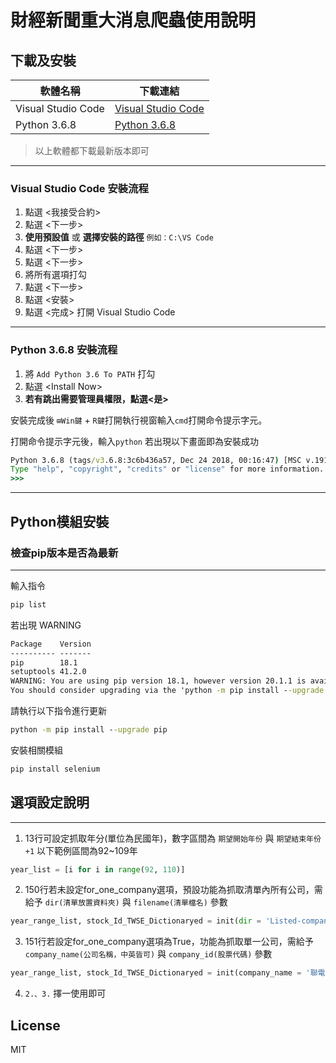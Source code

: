 # 財經新聞重大消息爬蟲使用說明

## 下載及安裝

| 軟體名稱 | 下載連結 |
| --- | --- |
| Visual Studio Code | [Visual Studio Code] |
| Python 3.6.8 | [Python 3.6.8] |

> 以上軟體都下載最新版本即可
---

### Visual Studio Code 安裝流程
1. 點選 <我接受合約>
2. 點選 <下一步>
3. **使用預設值** 或 **選擇安裝的路徑** ```例如：C:\VS Code``` 
4. 點選 <下一步>
5. 點選 <下一步>
6. 將所有選項打勾
7. 點選 <下一步>
8. 點選 <安裝>
9. 點選 <完成> 打開 Visual Studio Code
---

### Python 3.6.8 安裝流程

1. 將 ```Add Python 3.6 To PATH``` 打勾
2. 點選 \<Install Now\>
3. **若有跳出需要管理員權限，點選<是>**

安裝完成後 ```⊞Win鍵``` + ```R鍵```打開執行視窗輸入```cmd```打開命令提示字元。

打開命令提示字元後，輸入```python``` 若出現以下畫面即為安裝成功
```cmd
Python 3.6.8 (tags/v3.6.8:3c6b436a57, Dec 24 2018, 00:16:47) [MSC v.1916 64 bit (AMD64)] on win32
Type "help", "copyright", "credits" or "license" for more information.
>>>
```
---

## Python模組安裝
### 檢查pip版本是否為最新
---
輸入指令

```cmd
pip list
```

若出現 WARNING

```cmd
Package    Version
---------- -------
pip        18.1
setuptools 41.2.0
WARNING: You are using pip version 18.1, however version 20.1.1 is available.
You should consider upgrading via the 'python -m pip install --upgrade pip' command.
```

請執行以下指令進行更新

```cmd
python -m pip install --upgrade pip
```

安裝相關模組
```cmd
pip install selenium
```

## 選項設定說明
---
1. 13行可設定抓取年分(單位為民國年)，數字區間為 ```期望開始年份``` 與 ```期望結束年份+1``` 以下範例區間為92~109年

```python
year_list = [i for i in range(92, 110)]
```

2. 150行若未設定for_one_company選項，預設功能為抓取清單內所有公司，需給予 ```dir(清單放置資料夾)``` 與 ```filename(清單檔名)``` 參數
```python
year_range_list, stock_Id_TWSE_Dictionaryed = init(dir = 'Listed-company', filename = 'information.txt')#清單批次抓取
```

3. 151行若設定for_one_company選項為True，功能為抓取單一公司，需給予 ```company_name(公司名稱，中英皆可)``` 與 ```company_id(股票代碼)``` 參數
```python
year_range_list, stock_Id_TWSE_Dictionaryed = init(company_name = '聯電',company_id = '2303',for_one_company = True)
```

4. ```2.、3.``` 擇一使用即可

License
----
MIT

   [Visual Studio Code]: <https://code.visualstudio.com/>
   [Python 3.6.8]: <https://www.python.org/ftp/python/3.6.8/python-3.6.8-amd64.exe>
   [Tortoisegit]: <https://tortoisegit.org/>
   [Git]: <https://gitforwindows.org/>
